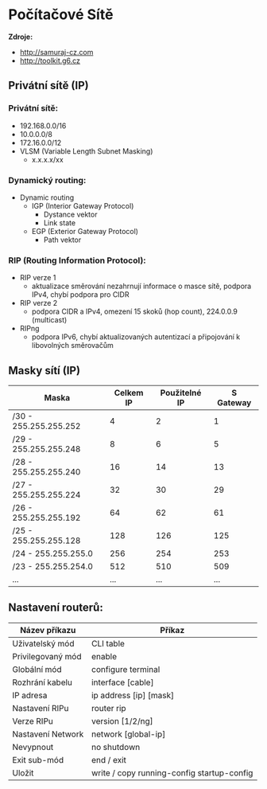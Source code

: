 # Počítačové Sítě

<b>Zdroje:</b>
 - http://samuraj-cz.com
 - http://toolkit.g6.cz

## Privátní sítě (IP)

### Privátní sítě:
 - 192.168.0.0/16
 - 10.0.0.0/8
 - 172.16.0.0/12
 - VLSM (Variable Length Subnet Masking)
   - x.x.x.x/xx 

### Dynamický routing:
 - Dynamic routing
   - IGP (Interior Gateway Protocol)
     - Dystance vektor
     - Link state 
   - EGP (Exterior Gateway Protocol)
     - Path vektor

### RIP (Routing Information Protocol):
 - RIP verze 1
   - aktualizace směrování nezahrnují informace o masce sítě, podpora IPv4, chybí podpora pro CIDR
 - RIP verze 2
   - podpora CIDR a IPv4, omezení 15 skoků (hop count), 224.0.0.9 (multicast)
 - RIPng
   - podpora IPv6, chybí aktualizovaných autentizací a připojování k libovolných směrovačům

## Masky sítí (IP) 

| Maska                 | Celkem IP | Použitelné IP | S Gateway |
|-----------------------|-----------|---------------|-----------|
| /30 - 255.255.255.252 | 4         | 2             | 1         |
| /29 - 255.255.255.248 | 8         | 6             | 5         |
| /28 - 255.255.255.240 | 16        | 14            | 13        |
| /27 - 255.255.255.224 | 32        | 30            | 29        |
| /26 - 255.255.255.192 | 64        | 62            | 61        |
| /25 - 255.255.255.128 | 128       | 126           | 125       |
| /24 - 255.255.255.0   | 256       | 254           | 253       |
| /23 - 255.255.254.0   | 512       | 510           | 509       |
| ...                   | ...       | ...           | ...       |

## Nastavení routerů:

| Název příkazu     | Příkaz                                     |
|-------------------|--------------------------------------------|
| Uživatelský mód   | CLI table                                  |
| Privilegovaný mód | enable                                     |
| Globální mód      | configure terminal                         |
| Rozhrání kabelu   | interface [cable]                          |
| IP adresa         | ip address [ip] [mask]                     |
| Nastavení RIPu    | router rip                                 |
| Verze RIPu        | version [1/2/ng]                           |
| Nastavení Network | network [global-ip]                        |
| Nevypnout         | no shutdown                                |
| Exit sub-mód      | end / exit                                 |
| Uložit            | write / copy running-config startup-config |

